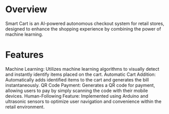 # Overview
Smart Cart is an AI-powered autonomous checkout system for retail stores, designed to enhance the shopping experience by combining the power of  machine learning. 

# Features
Machine Learning: Utilizes machine learning algorithms to visually detect and instantly identify items placed on the cart.
Automatic Cart Addition: Automatically adds identified items to the cart and generates the bill instantaneously.
QR Code Payment: Generates a QR code for payment, allowing users to pay by simply scanning the code with their mobile devices.
Human-Following Feature: Implemented using Arduino and ultrasonic sensors to optimize user navigation and convenience within the retail environment.
